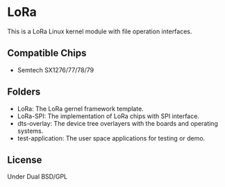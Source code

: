 # LoRa
This is a LoRa Linux kernel module with file operation interfaces.

## Compatible Chips
* Semtech SX1276/77/78/79

## Folders
* LoRa: The LoRa gernel framework template.
* LoRa-SPI: The implementation of LoRa chips with SPI interface.
* dts-overlay: The device tree overlayers with the boards and operating systems.
* test-application: The user space applications for testing or demo.

## License
Under Dual BSD/GPL
